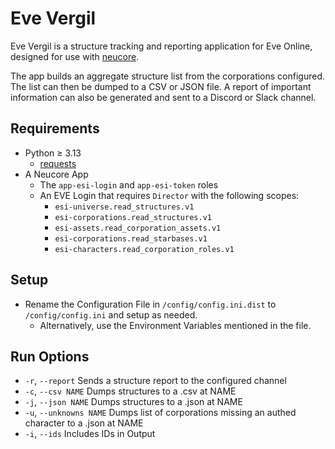 # Eve Vergil

Eve Vergil is a structure tracking and reporting application for Eve Online, designed for use with [neucore](https://github.com/tkhamez/neucore). 

The app builds an aggregate structure list from the corporations configured. The list can then be dumped to a CSV or JSON file. A report of important information can also be generated and sent to a Discord or Slack channel.

## Requirements

* Python ≥ 3.13
  * [requests](https://pypi.org/project/requests/)
* A Neucore App
  * The `app-esi-login` and `app-esi-token` roles
  * An EVE Login that requires `Director` with the following scopes:
    * `esi-universe.read_structures.v1`
    * `esi-corporations.read_structures.v1`
    * `esi-assets.read_corporation_assets.v1`
    * `esi-corporations.read_starbases.v1`
    * `esi-characters.read_corporation_roles.v1`
    
## Setup
* Rename the Configuration File in `/config/config.ini.dist` to `/config/config.ini` and setup as needed. 
  * Alternatively, use the Environment Variables mentioned in the file.

## Run Options
* `-r`, `--report`          Sends a structure report to the configured channel
* `-c`, `--csv NAME`        Dumps structures to a .csv at NAME
* `-j`, `--json NAME`       Dumps structures to a .json at NAME
* `-u`, `--unknowns NAME`   Dumps list of corporations missing an authed character to a .json at NAME
* `-i`, `--ids`             Includes IDs in Output